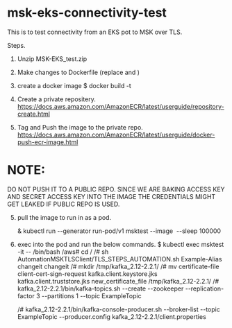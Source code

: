 # msk-eks-connectivity-test

This is to test connectivity from an EKS pot to MSK over TLS.


Steps. 
1. Unzip MSK-EKS_test.zip

2. Make changes to Dockerfile (replace <access key> and <secret access key>)

3. create a docker image 
   $ docker build -t <name> <path-where-zip-is-extracted>


3. Create a private repositery.
   https://docs.aws.amazon.com/AmazonECR/latest/userguide/repository-create.html

4. Tag and Push the image to the private repo.
   https://docs.aws.amazon.com/AmazonECR/latest/userguide/docker-push-ecr-image.html

# NOTE: 
DO NOT PUSH IT TO A PUBLIC REPO. SINCE WE ARE BAKING ACCESS KEY AND SECRET ACCESS KEY INTO THE IMAGE THE CREDENTIALS MIGHT GET LEAKED IF PUBLIC REPO IS USED.

5.  pull the image to run in  as a pod.
    
    & kubectl run --generator run-pod/v1 msktest --image <image> --sleep 100000

6. exec into the pod and run the below commands. 
    $ kubectl exec msktest -it -- /bin/bash
    /aws# cd /
    /# sh AutomationMSKTLSClient/TLS_STEPS_AUTOMATION.sh Example-Alias <ARN-OF-PCA> changeit changeit 
    /# mkdir /tmp/kafka_2.12-2.2.1/
    /# mv certificate-file client-cert-sign-request kafka.client.keystore.jks kafka.client.truststore.jks new_certificate_file /tmp/kafka_2.12-2.2.1/
    /# kafka_2.12-2.2.1/bin/kafka-topics.sh --create --zookeeper <ZOOKEPER-CONNECT-STRING> --replication-factor 3 --partitions 1 --topic ExampleTopic
    
    /# kafka_2.12-2.2.1/bin/kafka-console-producer.sh --broker-list <BOOT-STRAP-BROKER-STRING> --topic ExampleTopic --producer.config kafka_2.12-2.2.1/client.properties